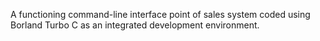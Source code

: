 A functioning command-line interface point of sales system coded using Borland Turbo C as an integrated development environment.
